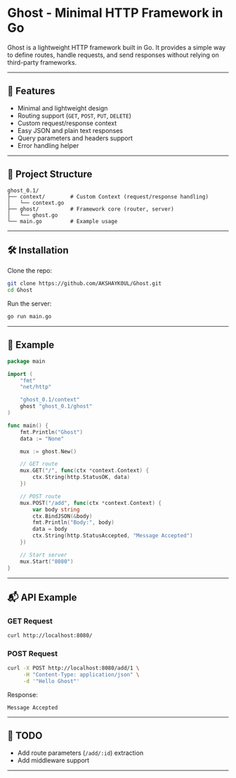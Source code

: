 # Ghost - Minimal HTTP Framework in Go

Ghost is a lightweight HTTP framework built in Go. It provides a simple way to define routes, handle requests, and send responses without relying on third-party frameworks.

---

## 🚀 Features

* Minimal and lightweight design
* Routing support (`GET`, `POST`, `PUT`, `DELETE`)
* Custom request/response context
* Easy JSON and plain text responses
* Query parameters and headers support
* Error handling helper

---

## 📂 Project Structure

```
ghost_0.1/
├── context/        # Custom Context (request/response handling)
│   └── context.go
├── ghost/          # Framework core (router, server)
│   └── ghost.go
└── main.go         # Example usage
```

---

## 🛠️ Installation

Clone the repo:

```bash
git clone https://github.com/AKSHAYK0UL/Ghost.git
cd Ghost
```

Run the server:

```bash
go run main.go
```

---

## 📖 Example

```go
package main

import (
	"fmt"
	"net/http"

	"ghost_0.1/context"
	ghost "ghost_0.1/ghost"
)

func main() {
	fmt.Println("Ghost")
	data := "None"

	mux := ghost.New()

	// GET route
	mux.GET("/", func(ctx *context.Context) {
		ctx.String(http.StatusOK, data)
	})

	// POST route
	mux.POST("/add", func(ctx *context.Context) {
		var body string
		ctx.BindJSON(&body)
		fmt.Println("Body:", body)
		data = body
		ctx.String(http.StatusAccepted, "Message Accepted")
	})

	// Start server
	mux.Start("8080")
}
```

---

## 📬 API Example

### GET Request

```bash
curl http://localhost:8080/
```

### POST Request

```bash
curl -X POST http://localhost:8080/add/1 \
     -H "Content-Type: application/json" \
     -d '"Hello Ghost"'
```

Response:

```
Message Accepted
```

---

## 📌 TODO

* Add route parameters (`/add/:id`) extraction
* Add middleware support

---
